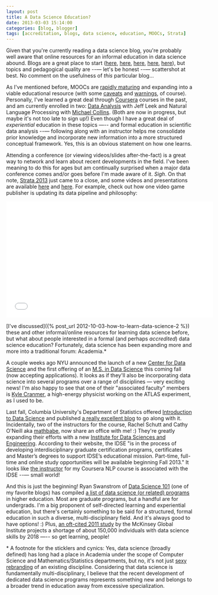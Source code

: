 ```yaml
---
layout: post
title: A Data Science Education?
date: 2013-03-03 15:14:00
categories: [blog, blogger]
tags: [accreditation, blogs, data science, education, MOOCs, Strata]
---
```


Given that you're currently reading a data science blog, you're probably well aware that online resources for an informal education in data science abound. Blogs are a great place to start ([here](http://www.p-value.info/), [here](http://datascience101.wordpress.com/), [here](http://flowingdata.com/), [here](http://simplystatistics.org/), [here](http://blog.kaggle.com/)), but topics and pedagogical quality are --— let's be honest --— scattershot at best. No comment on the usefulness of _this_ particular blog...

As I've mentioned before, MOOCs are [rapidly maturing](http://blog.coursera.org/post/43625628117/29-new-schools-92-new-courses-5-languages-4) and expanding into a viable educational resource (with some [caveats](http://www.forbes.com/sites/collegeprose/2013/01/28/moocs-a-college-education-online/) and [warnings](http://www.insidehighered.com/news/2013/02/04/coursera-forced-call-mooc-amid-complaints-about-course), of course). Personally, I've learned a great deal through [Coursera](https://www.coursera.org/) courses in the past, and am currently enrolled in two: [Data Analysis](https://www.coursera.org/course/dataanalysis) with Jeff Leek and Natural Language Processing with [Michael Collins](https://www.coursera.org/course/nlangp). (Both are now in progress, but maybe it's not too late to sign up!) Even though I have a great deal of _experiential_ education in these topics —-- and formal education in scientific data analysis --— following along with an instructor helps me consolidate prior knowledge and incorporate new information into a more structured conceptual framework. Yes, this is an obvious statement on how one learns.

Attending a conference (or viewing videos/slides after-the-fact) is a great way to network and learn about recent developments in the field. I've been meaning to do this for ages but am continually surprised when a major data conference comes and/or goes before I'm made aware of it. _Sigh_. On that note, [Strata 2013](http://strataconf.com/strata2013/) just came to a close, and some videos and presentations are available [here](http://www.youtube.com/playlist?list=PL055Epbe6d5ZEYjq8K7CA37-1fEST-yWe) and [here](http://strataconf.com/strata2013/public/schedule/proceedings). For example, check out how one video game publisher is updating its data pipeline and philosophy:

<iframe width="560" height="315" src="//www.youtube.com/embed/ZK_PXlbvOfM?list=PL055Epbe6d5ZEYjq8K7CA37-1fEST-yWe" frameborder="0" allowfullscreen></iframe>

[I've discussed]({% post_url 2012-10-03-how-to-learn-data-science-2 %}) these and other informal/online resources for learning data science before, but what about people interested in a formal (and perhaps _accredited_) data science education? Fortunately, data science has been expanding more and more into a traditional forum: Academia.\*

A couple weeks ago NYU announced the launch of a new [Center for Data Science](http://cds.nyu.edu/) and the first offering of an [M.S. in Data Science](http://cds.nyu.edu/academics/ms-in-data-science/) this coming fall (now accepting applications). It looks as if they'll also be incorporating data science into several programs over a range of disciplines — very exciting news! I'm also happy to see that one of their "associated faculty" members is [Kyle Cranmer](http://physics.as.nyu.edu/object/kylecranmer.html), a high-energy physicist working on the ATLAS experiment, as I used to be.

Last fall, Columbia University's Department of Statistics offered [Introduction to Data Science](http://columbiadatascience.com/about-the-class/) and published [a really excellent blog](http://columbiadatascience.com/blog/) to go along with it. Incidentally, two of the instructors for the course, Rachel Schutt and Cathy O'Neill aka [mathbabe](http://mathbabe.org/), now share an office with me! :) They're greatly expanding their efforts with a new [Institute for Data Sciences and Engineering](http://idse.columbia.edu/). According to their website, the IDSE "is in the process of developing interdisciplinary graduate certification programs, certificates and Master’s degrees to support IDSE’s educational mission. Part-time, full-time and online study opportunities will be available beginning Fall 2013." It looks like [the instructor](http://idse.columbia.edu/michael-collins) for my Coursera NLP course is associated with the IDSE --— small world!

And this is just the beginning! Ryan Swanstrom of [Data Science 101](http://datascience101.wordpress.com/) (one of my favorite blogs) has compiled [a list of data science (or related) programs](http://datascience101.wordpress.com/2012/04/09/colleges-with-data-science-degrees/) in higher education. Most are graduate programs, but a handful are for undergrads. I'm a big proponent of self-directed learning and experiential education, but there's certainly something to be said for a structured, formal education in such a diverse, multi-disciplinary field. And it's always good to have options! :) Plus, [an oft-cited 2011 study](http://www.mckinsey.com/insights/mgi/research/technology_and_innovation/big_data_the_next_frontier_for_innovation) by the McKinsey Global Institute projects a shortage of about 150,000 individuals with data science skills by 2018 —-- so get learning, people!

\* A footnote for the sticklers and cynics: Yes, data science (broadly defined) has long had a place in Academia under the scope of Computer Science and Mathematics/Statistics departments, but no, it's not just [sexy rebranding](http://hbr.org/2012/10/data-scientist-the-sexiest-job-of-the-21st-century/ar/1) of an existing discipline. Considering that data science is fundamentally multi-disciplinary, I believe that the recent development of dedicated data science programs represents something new and belongs to a broader trend in education away from excessive specialization.
